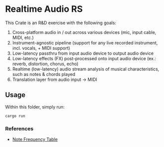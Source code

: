 # Realtime Audio RS

This Crate is an R&D exercise with the following goals:

1. Cross-platform audio in / out across various devices (mic, input cable, MIDI, etc.)
2. Instrument-agnostic pipeline (support for any live recorded instrument, incl. vocals, + MIDI support)
3. Low-latency passthru from input audio device to output audio device
4. Low-latency effects (FX) post-processed onto input audio device (ex.: reverb, distortion, chorus, echo)
5. Realtime (low-latency) audio stream analysis of musical characteristics, such as notes & chords played
6. Translation layer from audio input -> MIDI

## Usage

Within this folder, simply run:

```sh
cargo run
```

### References

- [Note Frequency Table](https://pages.mtu.edu/~suits/notefreqs.html)


